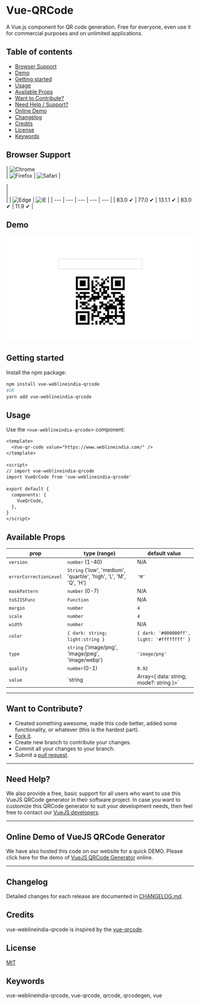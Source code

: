 # Vue-QRCode

A Vue.js component for QR code generation. Free for everyone, even use it for commercial purposes and on unlimited applications.

## Table of contents

- [Browser Support](#browser-support)
- [Demo](#demo)
- [Getting started](#getting-started)
- [Usage](#usage)
- [Available Props](#available-props)
- [Want to Contribute?](#want-to-contribute)
- [Need Help / Support?](#need-help)
- [Online Demo](#online-demo-of-vuejs-qrcode-generator)
- [Changelog](#changelog)
- [Credits](#credits)
- [License](#license)
- [Keywords](#Keywords)

## Browser Support

| ![Chrome](https://raw.github.com/alrra/browser-logos/master/src/chrome/chrome_48x48.png)                   
| ![Firefox](https://raw.github.com/alrra/browser-logos/master/src/firefox/firefox_48x48.png)                                           | ![Safari](https://raw.github.com/alrra/browser-logos/master/src/safari/safari_48x48.png) |

|  
|  
| 
| ![Edge](https://raw.github.com/alrra/browser-logos/master/src/edge/edge_48x48.png) 
| ![IE](https://raw.github.com/alrra/browser-logos/master/src/archive/internet-explorer_9-11/internet-explorer_9-11_48x48.png) |
| --- | --- | --- | --- | --- |
| 83.0 ✔ | 77.0  ✔ | 13.1.1 ✔ | 83.0 ✔ | 11.9 ✔ |

## Demo
[![](qrcode.gif)](https://github.com/weblineindia/Vue-QRCode/qrcode.gif)

## Getting started

Install the npm package:

``` bash
npm install vue-weblineindia-qrcode
#OR
yarn add vue-weblineindia-qrcode
```

## Usage

Use the `<vue-weblineindia-qrcode`> component:

```vue
<template>
  <Vue-qr-code value="https://www.weblineindia.com/" />
</template>

<script>
// import vue-weblineindia-qrcode
import VueQrCode from 'vue-weblineindia-qrcode'

export default {
  components: {
    VueQrCode,
  },
}
</script>
```

## Available Props

| prop                   | type (range)                                                       | default value                               |
| ---------------------- | ------------------------------------------------------------------ | ------------------------------------------- |
| `version`              | `number` (1-40)                                                    | N/A                                         |
| `errorCorrectionLevel` | `String` ('low', 'medium', 'quartile', 'high', 'L', 'M', 'Q', 'H') | `'M'`                                       |
| `maskPattern`          | `number` (0-7)                                                     | N/A                                         |
| `toSJISFunc`           | `Function`                                                         | N/A                                         |
| `margin`               | `number`                                                           | `4`                                         |
| `scale`                | `number`                                                           | `4`                                         |
| `width`                | `number`                                                           | N/A                                         |
| `color`                | `{ dark: string; light:string }`                                   | `{ dark: '#000000ff', light: '#ffffffff' }` |
| `type`                 | `string` ('image/png', 'image/jpeg', 'image/webp')                 | `'image/png'`                               |
| `quality`              | `number`(0-1)                                                      | `0.92`                                      |
| `value`                | `string | Array<{ data: string; mode?: string }>`                  | N/A                                         |


-----

## Want to Contribute?

- Created something awesome, made this code better, added some functionality, or whatever (this is the hardest part).
- [Fork it](http://help.github.com/forking/).
- Create new branch to contribute your changes.
- Commit all your changes to your branch.
- Submit a [pull request](http://help.github.com/pull-requests/).

-----

## Need Help? 

We also provide a free, basic support for all users who want to use this VueJS QRCode generator in their software project. In case you want to customize this QRCode generator to suit your development needs, then feel free to contact our [VueJS developers](https://www.weblineindia.com/hire-vuejs-developer.html).

-----

## Online Demo of VueJS QRCode Generator

We have also hosted this code on our website for a quick DEMO. Please click here for the demo of [VueJS QRCode Generator](https://www.weblineindia.com/software-development-resources.html) online.

------

## Changelog

Detailed changes for each release are documented in [CHANGELOG.md](./CHANGELOG.md).

## Credits

vue-weblineindia-qrcode is inspired by the [vue-qrcode](https://www.npmjs.com/package/vue-qrcode).

## License

[MIT](LICENSE)

[mit]: https://github.com/weblineindia/Vue-QRCode/blob/master/LICENSE

## Keywords

 vue-weblineindia-qrcode, vue-qrcode, qrcode, qrcodegen, vue
